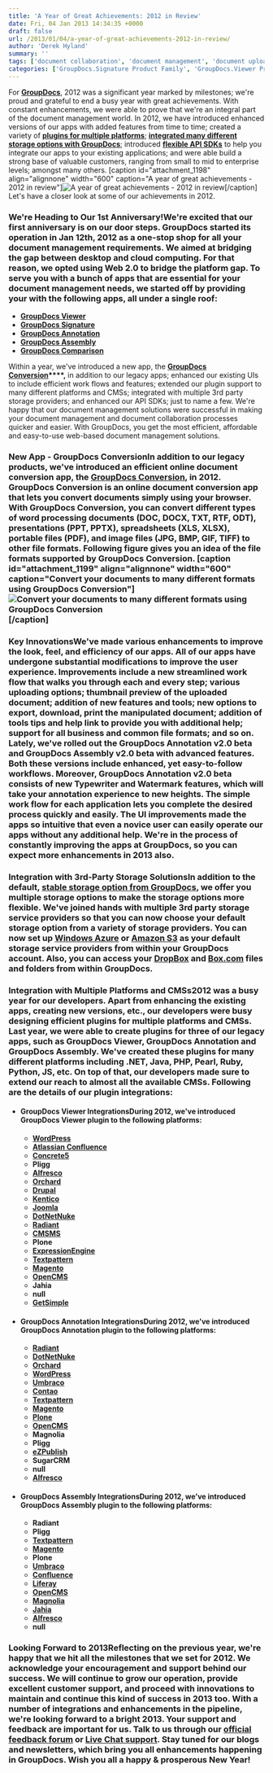 ```yaml
---
title: 'A Year of Great Achievements: 2012 in Review'
date: Fri, 04 Jan 2013 14:34:35 +0000
draft: false
url: /2013/01/04/a-year-of-great-achievements-2012-in-review/
author: 'Derek Hyland'
summary: ''
tags: ['document collaboration', 'document management', 'document upload', 'GroupDocs Annotate', 'GroupDocs Viewer Plugin', 'online document management system', 'online document viewer', 'View documents online', 'zArchive']
categories: ['GroupDocs.Signature Product Family', 'GroupDocs.Viewer Product Family']
---
```


For **[GroupDocs](http://groupdocs.com/)**, 2012 was a significant year marked by milestones; we're proud and grateful to end a busy year with great achievements. With constant enhancements, we were able to prove that we're an integral part of the document management world. In 2012, we have introduced enhanced versions of our apps with added features from time to time; created a variety of **[plugins for multiple platforms](http://groupdocs.com/marketplace/plugins)**; **[integrated many different storage options with GroupDocs](http://groupdocs.com/marketplace/storage)**; introduced **[flexible API SDKs](http://groupdocs.com/cloud)** to help you integrate our apps to your existing applications; and were able build a strong base of valuable customers, ranging from small to mid to enterprise levels; amongst many others. \[caption id="attachment\_1198" align="alignnone" width="600" caption="A year of great achievements - 2012 in review"\]![A year of great achievements - 2012 in review](https://blog.groupdocs.com/wp-content/uploads/sites/4/2013/01/A-year-of-great-achievements-2012-in-review.png)\[/caption\] Let's have a closer look at some of our achievements in 2012.

### We're Heading to Our 1st Anniversary!We're excited that our first anniversary is on our door steps. GroupDocs started its operation in Jan 12th, 2012 as a one-stop shop for all your document management requirements. We aimed at bridging the gap between desktop and cloud computing. For that reason, we opted using Web 2.0 to bridge the platform gap. To serve you with a bunch of apps that are essential for your document management needs, we started off by providing your with the following apps, all under a single roof:

*   **[GroupDocs Viewer](http://groupdocs.com/apps/viewer)**
*   **[GroupDocs Signature](http://groupdocs.com/apps/signature)**
*   **[GroupDocs Annotation](http://groupdocs.com/apps/annotation)**
*   **[GroupDocs Assembly](http://groupdocs.com/apps/assembly)**
*   **[GroupDocs Comparison](http://groupdocs.com/apps/comparison)**

Within a year, we've introduced a new app, the **[GroupDocs Conversion](http://groupdocs.com/apps/conversion)****,** in addition to our legacy apps; enhanced our existing UIs to include efficient work flows and features; extended our plugin support to many different platforms and CMSs; integrated with multiple 3rd party storage providers; and enhanced our API SDKs; just to name a few. We're happy that our document management solutions were successful in making your document management and document collaboration processes quicker and easier. With GroupDocs, you get the most efficient, affordable and easy-to-use web-based document management solutions.

### New App - GroupDocs ConversionIn addition to our legacy products, we've introduced an efficient online document conversion app, the **[GroupDocs Conversion](http://groupdocs.com/apps/conversion/features)**, in 2012. GroupDocs Conversion is an online document conversion app that lets you convert documents simply using your browser. With GroupDocs Conversion, you can convert different types of word processing documents (DOC, DOCX, TXT, RTF, ODT), presentations (PPT, PPTX), spreadsheets (XLS, XLSX), portable files (PDF), and image files (JPG, BMP, GIF, TIFF) to other file formats. Following figure gives you an idea of the file formats supported by GroupDocs Conversion. \[caption id="attachment\_1199" align="alignnone" width="600" caption="Convert your documents to many different formats using GroupDocs Conversion"\]![Convert your documents to many different formats using GroupDocs Conversion](https://blog.groupdocs.com/wp-content/uploads/sites/4/2013/01/Convert-your-documents-to-many-different-formats-using-GroupDocs-Conversion.png)\[/caption\]

### Key InnovationsWe've made various enhancements to improve the look, feel, and efficiency of our apps. All of our apps have undergone substantial modifications to improve the user experience. Improvements include a new streamlined work flow that walks you through each and every step; various uploading options; thumbnail preview of the uploaded document; addition of new features and tools; new options to export, download, print the manipulated document; addition of tools tips and help link to provide you with additional help; support for all business and common file formats; and so on. Lately, we've rolled out the GroupDocs Annotation v2.0 beta and GroupDocs Assembly v2.0 beta with advanced features. Both these versions include enhanced, yet easy-to-follow workflows. Moreover, GroupDocs Annotation v2.0 beta consists of new Typewriter and Watermark features, which will take your annotation experience to new heights. The simple work flow for each application lets you complete the desired process quickly and easily. The UI improvements made the apps so intuitive that even a novice user can easily operate our apps without any additional help. We're in the process of constantly improving the apps at GroupDocs, so you can expect more enhancements in 2013 also.

### Integration with 3rd-Party Storage SolutionsIn addition to the default, **[stable storage option from GroupDocs](http://groupdocs.com/marketplace/storage/groupdocs-storage)**, we offer you multiple storage options to make the storage options more flexible. We've joined hands with multiple 3rd party storage service providers so that you can now choose your default storage option from a variety of storage providers. You can now set up **[Windows Azure](http://groupdocs.com/marketplace/storage/windows-azure)** or **[Amazon S3](http://groupdocs.com/marketplace/storage/amazon-s3-storage)** as your default storage service providers from within your GroupDocs account. Also, you can access your **[DropBox](http://groupdocs.com/marketplace/storage/dropbox)** and **[Box.com](http://groupdocs.com/marketplace/storage/box-com)** files and folders from within GroupDocs.

### Integration with Multiple Platforms and CMSs2012 was a busy year for our developers. Apart from enhancing the existing apps, creating new versions, etc., our developers were busy designing efficient plugins for multiple platforms and CMSs. Last year, we were able to create plugins for three of our legacy apps, such as GroupDocs Viewer, GroupDocs Annotation and GroupDocs Assembly. We've created these plugins for many different platforms including .NET, Java, PHP, Pearl, Ruby, Python, JS, etc. On top of that, our developers made sure to extend our reach to almost all the available CMSs. Following are the details of our plugin integrations:

*   #### GroupDocs Viewer IntegrationsDuring 2012, we've introduced GroupDocs Viewer plugin to the following platforms:
    *   **[WordPress](http://groupdocs.com/marketplace/plugins/viewer/wordpress)**
    *   **[Atlassian Confluence](http://groupdocs.com/marketplace/plugins/viewer/confluence)**
    *   **[Concrete5](http://groupdocs.com/marketplace/plugins/viewer/concrete5)**
    *   **Pligg**
    *   **[Alfresco](https://addons.alfresco.com/addons/groupdocs-viewer)**
    *   **[Orchard](http://groupdocs.com/marketplace/plugins/viewer/orchard)**
    *   **[Drupal](http://groupdocs.com/marketplace/plugins/viewer/drupal)**
    *   **[Kentico](http://groupdocs.com/marketplace/plugins/viewer/kentico)**
    *   **[Joomla](http://groupdocs.com/marketplace/plugins/viewer/joomla)**
    *   **[DotNetNuke](http://groupdocs.com/marketplace/plugins/viewer/dotnetnuke)**
    *   **[Radiant](http://groupdocs.com/marketplace/plugins/viewer/radiant)**
    *   **[CMSMS](http://dev.cmsmadesimple.org/projects/gd_viewer)**
    *   **Plone**
    *   **[ExpressionEngine](http://groupdocs.com/marketplace/plugins/viewer/expressionengine)**
    *   **[Textpattern](http://groupdocs.com/marketplace/plugins/viewer/textpattern)**
    *   **[Magento](http://groupdocs.com/marketplace/plugins/viewer/magento)**
    *   **[OpenCMS](http://www.opencms-wiki.org/wiki/Available_Modules)**
    *   **Jahia**
    *   **null**
    *   **[GetSimple](https://github.com/groupdocs-viewer/)**
*   #### GroupDocs Annotation IntegrationsDuring 2012, we've introduced GroupDocs Annotation plugin to the following platforms:
    *   **[Radiant](http://groupdocs.com/marketplace/plugins/annotation/radiant)**
    *   **[DotNetNuke](http://store.dnnsoftware.com/home/product-details/groupdocs-documents-image-and-pdf-annotation-plugin)**
    *   **[Orchard](http://groupdocs.com/marketplace/plugins/annotation/orchard)**
    *   **[WordPress](http://groupdocs.com/marketplace/plugins/annotation/wordpress)**
    *   **[Umbraco](http://groupdocs.com/marketplace/plugins/annotation/umbraco)**
    *   **[Contao](https://github.com/groupdocs)**
    *   **[Textpattern](http://textpattern.org/plugins/1267/gda_groupdocs_annotation_v01)**
    *   **[Magento](http://www.magentocommerce.com/magento-connect/catalog/product/view/id/15394/s/groupdocsannotation-9076/)**
    *   **[Plone](https://github.com/groupdocs)**
    *   **[OpenCMS](http://www.opencms-wiki.org/wiki/Available_Modules)**
    *   **Magnolia**
    *   **Pligg**
    *   **[eZPublish](http://share.ez.no/projects/groupdocs-annotation)**
    *   **SugarCRM**
    *   **null**
    *   **[Alfresco](https://github.com/groupdocs-annotation/)**
*   #### GroupDocs Assembly IntegrationsDuring 2012, we've introduced GroupDocs Assembly plugin to the following platforms:
    *   **Radiant**
    *   **Pligg**
    *   **[Textpattern](http://textpattern.org/plugins/1269/gds_groupdocs_assembly_v01)**
    *   **[Magento](http://www.magentocommerce.com/magento-connect/catalog/product/view/id/15607/s/groupdocsassembly-5481/)**
    *   **Plone**
    *   **[Umbraco](http://our.umbraco.org/projects/collaboration/groupdocs-document-assembly-plugin)**
    *   **[Confluence](https://github.com/groupdocs-assembly/)**
    *   **[Liferay](https://github.com/groupdocs)**
    *   **[OpenCMS](https://github.com/groupdocs)**
    *   **[Magnolia](https://github.com/groupdocs)**
    *   **[Jahia](https://github.com/groupdocs)**
    *   **[Alfresco](https://github.com/groupdocs)**
    *   **null**

### Looking Forward to 2013Reflecting on the previous year, we're happy that we hit all the milestones that we set for 2012. We acknowledge your encouragement and support behind our success. We will continue to grow our operation, provide excellent customer support, and proceed with innovations to maintain and continue this kind of success in 2013 too. With a number of integrations and enhancements in the pipeline, we're looking forward to a bright 2013. Your support and feedback are important for us. Talk to us through our **[official feedback forum](http://groupdocs.com/Community/Forums/Default.aspx)** or **[Live Chat support](http://groupdocs.com/)**. Stay tuned for our blogs and **newsletters**, which bring you all enhancements happening in GroupDocs. Wish you all a happy & prosperous New Year!





